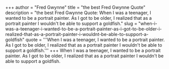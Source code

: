 +++
author = "Fred Gwynne"
title = "the best Fred Gwynne Quote"
description = "the best Fred Gwynne Quote: When I was a teenager, I wanted to be a portrait painter. As I got to be older, I realized that as a portrait painter I wouldn't be able to support a goldfish."
slug = "when-i-was-a-teenager-i-wanted-to-be-a-portrait-painter-as-i-got-to-be-older-i-realized-that-as-a-portrait-painter-i-wouldnt-be-able-to-support-a-goldfish"
quote = '''When I was a teenager, I wanted to be a portrait painter. As I got to be older, I realized that as a portrait painter I wouldn't be able to support a goldfish.'''
+++
When I was a teenager, I wanted to be a portrait painter. As I got to be older, I realized that as a portrait painter I wouldn't be able to support a goldfish.
